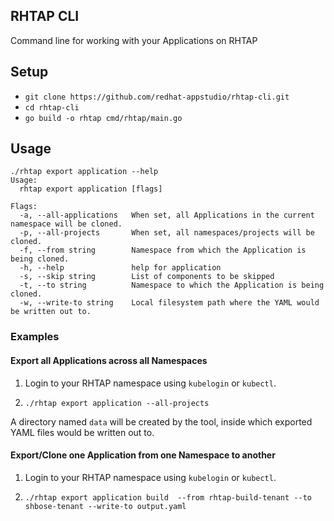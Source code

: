 ## RHTAP CLI
Command line for working with your Applications on RHTAP

## Setup
- `git clone https://github.com/redhat-appstudio/rhtap-cli.git` 
- `cd rhtap-cli`
- `go build -o rhtap cmd/rhtap/main.go`


## Usage

```
./rhtap export application --help  
Usage:
  rhtap export application [flags]

Flags:
  -a, --all-applications   When set, all Applications in the current namespace will be cloned.
  -p, --all-projects       When set, all namespaces/projects will be cloned.
  -f, --from string        Namespace from which the Application is being cloned.
  -h, --help               help for application
  -s, --skip string        List of components to be skipped
  -t, --to string          Namespace to which the Application is being cloned.
  -w, --write-to string    Local filesystem path where the YAML would be written out to.
```

### Examples

#### Export all Applications across all Namespaces

1. Login to your RHTAP namespace using `kubelogin` or `kubectl`.

2.  ```
    ./rhtap export application --all-projects
    ```

A directory named `data` will be created by the tool, inside which exported YAML files
would be written out to.


#### Export/Clone one Application from one Namespace to another

1. Login to your RHTAP namespace using `kubelogin` or `kubectl`.

2.  ```
    ./rhtap export application build  --from rhtap-build-tenant --to shbose-tenant --write-to output.yaml
    ```

